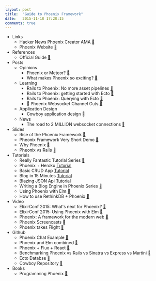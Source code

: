 ```yaml
---
layout: post
title:  "Guide to Phoenix Framework"
date:   2015-11-10 17:20:15
comments: true
---
```


- Links
    - Hacker News Phoenix Creator AMA [:link:](https://news.ycombinator.com/item?id=8671618)
    - Phoenix Website [:link:](http://www.phoenixframework.org/docs/overview)
- References
    - Official Guide [:link:](http://www.phoenixframework.org/docs/up-and-running)
- Posts
    - Opinions
        - Phoenix or Meteor? [:link:](https://www.quora.com/Should-I-choose-Meteor-js-or-Phoenix-web-framework-based-on-Elixir-for-building-scalable-web-applications-with-realtime-connectivity)
        - What makes Phoenix so exciting? [:link:](http://jerel.co/blog/2015/11/why-im-excited-about-elixir-and-phoenix)
    - Learning 
        - Rails to Phoenix: No more asset pipelines [:link:](http://blog.tokafish.com/rails-to-phoenix-brunch/)
        - Rails to Phoenix: getting started with Ecto [:link:](http://blog.tokafish.com/rails-to-phoenix-getting-started-with-ecto/)
        - Rails to Phoenix: Querying with Ecto [:link:](http://blog.tokafish.com/rails-to-phoenix-querying-with-ecto/)
        - :raised_hands: Phoenix Websocket Channel Guts [:link:](http://zohaib.me/guts-of-phoenix-channels/)
    - Application Design
        - Cowboy application design [:link:](http://learningelixir.joekain.com/cowboy-application-design/)
    - News
        - The road to 2 MILLION websocket connections [:link:](http://www.phoenixframework.org/blog/the-road-to-2-million-websocket-connections)
- Slides
    - Rise of the Phoenix Framework [:floppy_disk:](http://slides.com/chrismccord/rise-of-the-phoenix#/)
    - Pheonix Framework Very Short Demo [:floppy_disk:](https://speakerdeck.com/maveonair/phoenix-framework)
    - Why Phoenix [:floppy_disk:](https://speakerdeck.com/pedroassumpcao/phoenix-framework)
    - Pheonix vs Rails [:floppy_disk:](https://speakerdeck.com/ma2gedev/ruby-on-rails-vs-phoenix-framework-number-shinjukuex-number-m3dev)
- Tutorials
    - Really Fantastic Tutorial Series [:link:](http://phoenix.thefirehoseproject.com/1.html)
    - Phoenix + Heroku [Tutorial](https://speakerdeck.com/ma2gedev/guide-to-build-a-realtime-application-using-phoenix-on-heroku)
    - Basic CRUD App [Tutorial](http://gogogarrett.sexy/programming-in-elixir-with-the-phoenix-framework-building-a-basic-CRUD-app/)
    - Blog in 15 Minutes [Tutorial](http://codetunes.com/2015/phoenix-blog/)
    - Blazing JSON Api [Tutorial](https://robots.thoughtbot.com/testing-a-phoenix-elixir-json-api)
    - Writing a Blog Engine in Phoenix Series [:link:](https://medium.com/@diamondgfx/introduction-fe138ac6079d#.2n6x0a5bx)
    - Using Phoenix with Elm [:link:](http://www.cultivatehq.com/posts/phoenix-elm-1/)
    - How to use RethinkDB + Phoenix [:link:](http://stackoverflow.com/questions/31457945/how-to-use-rethinkdb-with-phoenixframework)
- Video
    - ElixirConf 2015: What's next for Phoenix? [:movie_camera:](https://www.youtube.com/watch?v=IMUpYOc9z3c)
    - ElixirConf 2015: Using Phoenix with Elm [:movie_camera:](https://www.youtube.com/watch?v=MgFDZx1LmOE)
    - Phoenix: A framework for the modern web [:movie_camera:](http://www.chrismccord.com/blog/2015/06/26/ndc-oslo-2015-phoenix-a-framework-for-the-modern-web/)
    - Phoenix Screencasts [:movie_camera:](http://phoenixscreencasts.com/episodes)
    - Phoenix takes Flight [:movie_camera:](http://www.chrismccord.com/blog/2015/05/09/elixirconfeu-keynote-phoenix-takes-flight/)
- Github
    - Phoenix Chat Example [:link:](https://github.com/chrismccord/phoenix_chat_example)
    - Phoenix and Elm combined [:link:](https://github.com/CultivateHQ/seat_saver)
    - Phoenix + Flux + React [:link:](https://github.com/hsavit1/phoenix-flux-react)
    - Benchmarking Phoenix vs Rails vs Sinatra vs Express vs Martini [:link:](https://github.com/mroth/phoenix-showdown)
    - Ecto Databse [:link:](https://github.com/elixir-lang/ecto)
    - Cowboy Repository [:link:](https://github.com/ninenines/cowboy)
- Books
    - Programming Phoenix [:book:](https://pragprog.com/book/phoenix/programming-phoenix)
